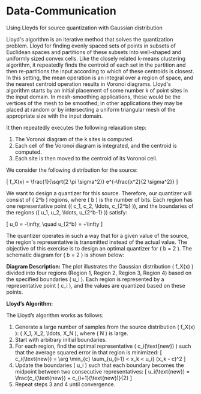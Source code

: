 # Data-Communication
Using Lloyds for source quantization with Gaussian distribution 

Lloyd's algorithm is an iterative method that solves the quantization problem. Lloyd for finding evenly spaced sets of points in subsets of Euclidean spaces and partitions of these subsets into well-shaped and uniformly sized convex cells. Like the closely related k-means clustering algorithm, it repeatedly finds the centroid of each set in the partition and then re-partitions the input according to which of these centroids is closest. In this setting, the mean operation is an integral over a region of space, and the nearest centroid operation results in Voronoi diagrams. 
Lloyd's algorithm starts by an initial placement of some number k of point sites in the input domain. In mesh-smoothing applications, these would be the vertices of the mesh to be smoothed; in other applications they may be placed at random or by intersecting a uniform triangular mesh of the appropriate size with the input domain.

It then repeatedly executes the following relaxation step:

1) The Voronoi diagram of the k sites is computed.
2) Each cell of the Voronoi diagram is integrated, and the centroid is computed.
3) Each site is then moved to the centroid of its Voronoi cell.

We consider the following distribution for the source:

\[
f_X(x) = \frac{1}{\sqrt{2 \pi \sigma^2}} e^{-\frac{x^2}{2 \sigma^2}}
\]

We want to design a quantizer for this source. Therefore, our quantizer will consist of \( 2^b \) regions, where \( b \) is the number of bits. Each region has one representative point (\( c_1, c_2, \ldots, c_{2^b} \)), and the boundaries of the regions (\( u_1, u_2, \ldots, u_{2^b-1} \)) satisfy:

\[
u_0 = -\infty, \quad u_{2^b} = +\infty
\]

The quantizer operates in such a way that for a given value of the source, the region's representative is transmitted instead of the actual value. The objective of this exercise is to design an optimal quantizer for \( b = 2 \). The schematic diagram for \( b = 2 \) is shown below:

**Diagram Description:**
The plot illustrates the Gaussian distribution \( f_X(x) \) divided into four regions (Region 1, Region 2, Region 3, Region 4) based on the specified boundaries \( u_i \). Each region is represented by a representative point \( c_i \), and the values are quantized based on these points.

**Lloyd’s Algorithm:**

The Lloyd’s algorithm works as follows:
1. Generate a large number of samples from the source distribution \( f_X(x) \): \( X_1, X_2, \ldots, X_N \), where \( N \) is large.
2. Start with arbitrary initial boundaries.
3. For each region, find the optimal representative \( c_i(\text{new}) \) such that the average squared error in that region is minimized:
   \[
   c_i(\text{new}) = \arg \min_{c} \sum_{u_{i-1} < x_k < u_i} (x_k - c)^2
   \]
4. Update the boundaries \( u_i \) such that each boundary becomes the midpoint between two consecutive representatives:
   \[
   u_i(\text{new}) = \frac{c_i(\text{new}) + c_{i+1}(\text{new})}{2}
   \]
5. Repeat steps 3 and 4 until convergence.
